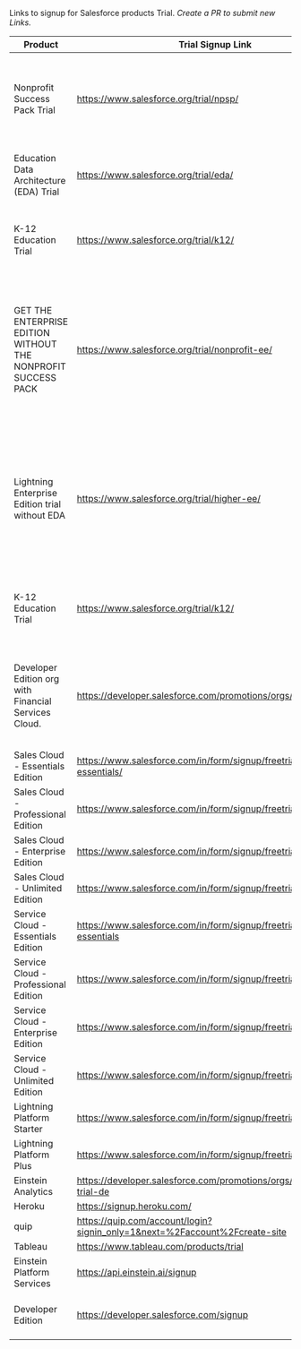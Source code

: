 Links to signup for Salesforce products Trial.
*Create a PR to submit new Links.*

| Product                                                         | Trial Signup Link                                                          | Description                                                                                                                                    | Link Source                                                                                                                        |
|-----------------------------------------------------------------|----------------------------------------------------------------------------|------------------------------------------------------------------------------------------------------------------------------------------------|------------------------------------------------------------------------------------------------------------------------------------|
| Nonprofit Success Pack Trial                                    | https://www.salesforce.org/trial/npsp/                                     | Lightning Enterprise Edition +   the Nonprofit Success Pack (NPSP)                                                                             | https://www.salesforce.org/get-started/                                                                                            |
| Education Data Architecture (EDA) Trial                         | https://www.salesforce.org/trial/eda/                                      | Lightning Enterprise Edition +   EDA 30-Day Trial!                                                                                             | https://www.salesforce.org/get-started/                                                                                            |
| K-12 Education Trial                                            | https://www.salesforce.org/trial/k12/                                      | Lightning Enterprise Edition +   K-12 Architecture Kit                                                                                         | https://www.salesforce.org/get-started/                                                                                            |
| GET THE ENTERPRISE EDITION WITHOUT THE   NONPROFIT SUCCESS PACK | https://www.salesforce.org/trial/nonprofit-ee/                             | Lightning   Enterprise Edition. This trial version of Lightning Enterprise Edition does   not include the Nonprofit Starter Pack (NPSP)        | https://www.salesforce.org/get-started/                                                                                            |
| Lightning Enterprise Edition   trial without EDA                | https://www.salesforce.org/trial/higher-ee/                                |  Lightning   Enterprise Edition. This trial version of Lightning Enterprise Edition does   not include the Education Data Architecture (EDA).  | https://www.salesforce.org/get-started/                                                                                            |
| K-12 Education Trial                                            | https://www.salesforce.org/trial/k12/                                      | Lightning Enterprise Edition +   K-12 Architecture Kit                                                                                         | https://www.salesforce.org/get-started/                                                                                            |
| Developer Edition org with Financial   Services Cloud.          | https://developer.salesforce.com/promotions/orgs/fscplayground             | free Developer Edition org with   Salesforce Financial Services Cloud pre-installed                                                            | https://trailhead.salesforce.com/en/content/learn/modules/client-management-with-financial-services-cloud/map-client-relationships |
| Sales Cloud - Essentials Edition                                | https://www.salesforce.com/in/form/signup/freetrial-sales-essentials/      |                                                                                                                                                | https://www.salesforce.com/in/editions-pricing/sales-cloud/                                                                        |
| Sales Cloud - Professional Edition                              | https://www.salesforce.com/in/form/signup/freetrial-sales-pe/              |                                                                                                                                                | https://www.salesforce.com/in/editions-pricing/sales-cloud/                                                                        |
| Sales Cloud - Enterprise Edition                                | https://www.salesforce.com/in/form/signup/freetrial-sales-ee               |                                                                                                                                                | https://www.salesforce.com/in/editions-pricing/sales-cloud/                                                                        |
| Sales Cloud - Unlimited Edition                                 | https://www.salesforce.com/in/form/signup/freetrial-sales-ue               |                                                                                                                                                | https://www.salesforce.com/in/editions-pricing/sales-cloud/                                                                        |
| Service Cloud - Essentials Edition                              | https://www.salesforce.com/in/form/signup/freetrial-service-essentials     |                                                                                                                                                | https://www.salesforce.com/in/editions-pricing/service-cloud/                                                                      |
| Service Cloud - Professional Edition                            | https://www.salesforce.com/in/form/signup/freetrial-service                |                                                                                                                                                | https://www.salesforce.com/in/editions-pricing/service-cloud/                                                                      |
| Service Cloud - Enterprise Edition                              | https://www.salesforce.com/in/form/signup/freetrial-service                |                                                                                                                                                | https://www.salesforce.com/in/editions-pricing/service-cloud/                                                                      |
| Service Cloud - Unlimited Edition                               | https://www.salesforce.com/in/form/signup/freetrial-service                |                                                                                                                                                | https://www.salesforce.com/in/editions-pricing/service-cloud/                                                                      |
| Lightning Platform Starter                                      | https://www.salesforce.com/in/form/signup/freetrial-platform/              |                                                                                                                                                | https://www.salesforce.com/in/editions-pricing/platform/                                                                           |
| Lightning Platform Plus                                         | https://www.salesforce.com/in/form/signup/freetrial-platform               |                                                                                                                                                | https://www.salesforce.com/in/editions-pricing/platform/                                                                           |
| Einstein Analytics                                              | https://developer.salesforce.com/promotions/orgs/analytics-trial-de        |                                                                                                                                                | https://www.salesforce.com/in/editions-pricing/einstein-analytics                                                                  |
| Heroku                                                          | https://signup.heroku.com/                                                 |                                                                                                                                                | https://www.salesforce.com/in/editions-pricing/heroku/                                                                             |
| quip                                                            | https://quip.com/account/login?signin_only=1&next=%2Faccount%2Fcreate-site |                                                                                                                                                | https://www.salesforce.com/in/editions-pricing/quip/                                                                               |
| Tableau                                                         | https://www.tableau.com/products/trial                                     |                                                                                                                                                | https://www.salesforce.com/in/editions-pricing/analytics/                                                                          |
| Einstein Platform Services                                      | https://api.einstein.ai/signup                                             |                                                                                                                                                |                                                                                                                                    |
| Developer Edition                                               | https://developer.salesforce.com/signup                                    | Lifetime free developer edition Org                                                                                                            | https://developer.salesforce.com/ > Signup button                                                                                  |
